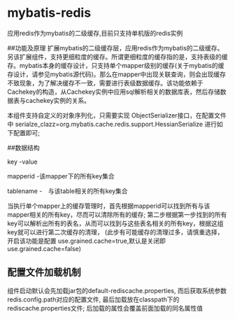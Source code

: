# mybatis-redis
应用redis作为mybatis的二级缓存,目前只支持单机版的redis实例


##功能及原理
扩展mybatis的二级缓存层，应用redis作为mybatis的二级缓存。另该扩展组件，支持更细粒度的缓存。所谓更细粒度的缓存指的是，支持表级的缓存。mybatis本身的缓存设计，只支持单个mapper级别的缓存(关于mybatis的缓存设计，请参见mybatis源代码)。那么在mapper中出现关联查询，则会出现缓存不致现象，为了解决缓存不一致，需要进行表级数据缓存。该功能依赖于Cachekey的构造，从Cachekey实例中应用sql解析相关的数据库表，然后存储数据表与cachekey实例的关系。

本组件支持自定义的对象序列化，只需要实现 ObjectSerializer接口，在配置文件中
serialze_clazz=org.mybatis.cache.redis.support.HessianSerialize
进行如下配置即可;


##数据结构

key -value

mapperid -该mapper下的所有key集合

tablename -　与该table相关的所有key集合

 当执行单个mapper上的缓存管理时，首先根据mapperid可以找到所有与该mapper相关的所有key，尽而可以清除所有的缓存;
 第二步根据第一步找到的所有key可以解析出所有的表名，从而可以找到与这些表名相关的所有key，根据这组key就可以进行第二次缓存的清理，
 (此步有可能缓存的清理过多，请慎重选择，开启该功能是配置 use.grained.cache=true,默认是关闭即use.grained.cache=false)

 
 ##  配置文件加载机制
 
 组件启动默认会先加载jar包的default-rediscache.properties,
 而后获取系统参数redis.config.path对应的配置文件,
 最后加载放在classpath下的rediscache.properties文件;
 后加载的属性会覆盖前面加载的同名属性值

